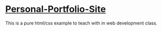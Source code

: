 # [Personal-Portfolio-Site](https://codepen.io/IanM775/full/YzeJWGP)

This is a pure html/css example to teach with in web development class.
